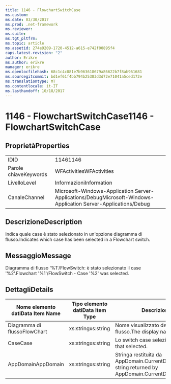 ```yaml
---
title: 1146 - FlowchartSwitchCase
ms.custom: 
ms.date: 03/30/2017
ms.prod: .net-framework
ms.reviewer: 
ms.suite: 
ms.tgt_pltfrm: 
ms.topic: article
ms.assetid: 274e9209-1720-4512-a615-e742f00895f4
caps.latest.revision: "2"
author: Erikre
ms.author: erikre
manager: erikre
ms.openlocfilehash: 68c1c4c881e7b963618679a86622b7f8ab961681
ms.sourcegitcommit: bd1ef61f4bb794b25383d3d72e71041a5ced172e
ms.translationtype: MT
ms.contentlocale: it-IT
ms.lasthandoff: 10/18/2017
---
```

# <a name="1146---flowchartswitchcase"></a><span data-ttu-id="aad38-102">1146 - FlowchartSwitchCase</span><span class="sxs-lookup"><span data-stu-id="aad38-102">1146 - FlowchartSwitchCase</span></span>
## <a name="properties"></a><span data-ttu-id="aad38-103">Proprietà</span><span class="sxs-lookup"><span data-stu-id="aad38-103">Properties</span></span>  
  
|||  
|-|-|  
|<span data-ttu-id="aad38-104">ID</span><span class="sxs-lookup"><span data-stu-id="aad38-104">ID</span></span>|<span data-ttu-id="aad38-105">1146</span><span class="sxs-lookup"><span data-stu-id="aad38-105">1146</span></span>|  
|<span data-ttu-id="aad38-106">Parole chiave</span><span class="sxs-lookup"><span data-stu-id="aad38-106">Keywords</span></span>|<span data-ttu-id="aad38-107">WFActivities</span><span class="sxs-lookup"><span data-stu-id="aad38-107">WFActivities</span></span>|  
|<span data-ttu-id="aad38-108">Livello</span><span class="sxs-lookup"><span data-stu-id="aad38-108">Level</span></span>|<span data-ttu-id="aad38-109">Informazioni</span><span class="sxs-lookup"><span data-stu-id="aad38-109">Information</span></span>|  
|<span data-ttu-id="aad38-110">Canale</span><span class="sxs-lookup"><span data-stu-id="aad38-110">Channel</span></span>|<span data-ttu-id="aad38-111">Microsoft-Windows-Application Server-Applications/Debug</span><span class="sxs-lookup"><span data-stu-id="aad38-111">Microsoft-Windows-Application Server-Applications/Debug</span></span>|  
  
## <a name="description"></a><span data-ttu-id="aad38-112">Descrizione</span><span class="sxs-lookup"><span data-stu-id="aad38-112">Description</span></span>  
 <span data-ttu-id="aad38-113">Indica quale case è stato selezionato in un'opzione diagramma di flusso.</span><span class="sxs-lookup"><span data-stu-id="aad38-113">Indicates which case has been selected in a Flowchart switch.</span></span>  
  
## <a name="message"></a><span data-ttu-id="aad38-114">Messaggio</span><span class="sxs-lookup"><span data-stu-id="aad38-114">Message</span></span>  
 <span data-ttu-id="aad38-115">Diagramma di flusso '%1'/FlowSwitch: è stato selezionato il case '%2'.</span><span class="sxs-lookup"><span data-stu-id="aad38-115">Flowchart '%1'/FlowSwitch - Case '%2' was selected.</span></span>  
  
## <a name="details"></a><span data-ttu-id="aad38-116">Dettagli</span><span class="sxs-lookup"><span data-stu-id="aad38-116">Details</span></span>  
  
|<span data-ttu-id="aad38-117">Nome elemento dati</span><span class="sxs-lookup"><span data-stu-id="aad38-117">Data Item Name</span></span>|<span data-ttu-id="aad38-118">Tipo elemento dati</span><span class="sxs-lookup"><span data-stu-id="aad38-118">Data Item Type</span></span>|<span data-ttu-id="aad38-119">Descrizione</span><span class="sxs-lookup"><span data-stu-id="aad38-119">Description</span></span>|  
|--------------------|--------------------|-----------------|  
|<span data-ttu-id="aad38-120">Diagramma di flusso</span><span class="sxs-lookup"><span data-stu-id="aad38-120">FlowChart</span></span>|<span data-ttu-id="aad38-121">xs:string</span><span class="sxs-lookup"><span data-stu-id="aad38-121">xs:string</span></span>|<span data-ttu-id="aad38-122">Nome visualizzato del diagramma di flusso.</span><span class="sxs-lookup"><span data-stu-id="aad38-122">The display name of the FlowChart.</span></span>|  
|<span data-ttu-id="aad38-123">Case</span><span class="sxs-lookup"><span data-stu-id="aad38-123">Case</span></span>|<span data-ttu-id="aad38-124">xs:string</span><span class="sxs-lookup"><span data-stu-id="aad38-124">xs:string</span></span>|<span data-ttu-id="aad38-125">Lo switch case selezionato.</span><span class="sxs-lookup"><span data-stu-id="aad38-125">The switch case that selected.</span></span>|  
|<span data-ttu-id="aad38-126">AppDomain</span><span class="sxs-lookup"><span data-stu-id="aad38-126">AppDomain</span></span>|<span data-ttu-id="aad38-127">xs:string</span><span class="sxs-lookup"><span data-stu-id="aad38-127">xs:string</span></span>|<span data-ttu-id="aad38-128">Stringa restituita da AppDomain.CurrentDomain.FriendlyName.</span><span class="sxs-lookup"><span data-stu-id="aad38-128">The string returned by AppDomain.CurrentDomain.FriendlyName.</span></span>|
